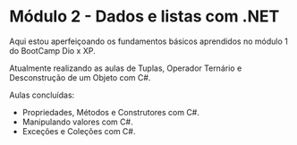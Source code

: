 # Módulo 2 - Dados e listas com .NET
Aqui estou aperfeiçoando os fundamentos básicos aprendidos no módulo 1 do BootCamp Dio x XP.

Atualmente realizando as aulas de Tuplas, Operador Ternário e Desconstrução de um Objeto com C#.

Aulas concluídas:
- Propriedades, Métodos e Construtores com C#.
- Manipulando valores com C#.
- Exceções e Coleções com C#.
